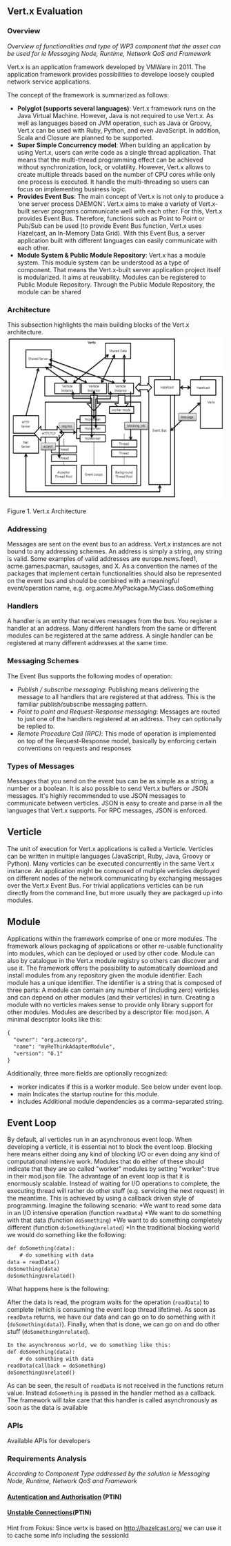 ## Vert.x Evaluation

### Overview

*Overview of functionalities and type of WP3 component that the asset can be used for ie Messaging Node, Runtime, Network QoS and Framework* 


Vert.x is an application framework developed by VMWare in 2011. The application framework provides possibilities to develope loosely coupled network service applications.  

The concept of the framework is summarized as follows:
* **Polyglot (supports several languages)**:
Vert.x framework runs on the Java Virtual Machine. However, Java is not required to use Vert.x. 
As well as languages based on JVM operation, such as Java or Groovy, Vert.x can be used with Ruby, Python, and even JavaScript. In addition, Scala and Closure are planned to be supported.
* **Super Simple Concurrency model**:
When building an application by using Vert.x, users can write code as a single thread application. That means that the multi-thread programming effect can be achieved without synchronization, lock, or volatility.
However, Vert.x allows to create multiple threads based on the number of CPU cores whlie only one process is executed. It handle the multi-threading so users can focus on implementing business logic.
* **Provides Event Bus**:
The main concept of Vert.x is not only to produce a ‘one server process DAEMON'. Vert.x aims to make a variety of Vert.x-built server programs communicate well with each other. For this, Vert.x provides Event Bus. Therefore, functions such as Point to Point or Pub/Sub can be used (to provide Event Bus function, Vert.x uses Hazelcast, an In-Memory Data Grid).
With this Event Bus, a server application built with different languages can easily communicate with each other.
* **Module System & Public Module Repository**:
Vert.x has a module system. This module system can be understood as a type of component. That means the Vert.x-built server application project itself is modularized. It aims at reusability. Modules can be registered to Public Module Repository. Through the Public Module Repository, the module can be shared

### Architecture
This subsection highlights the main building blocks of the Vert.x architecture. 
![image](vertx-architecture-diagram.png)

Figure 1. Vert.x Architecture

### Addressing
Messages are sent on the event bus to an address. Vert.x instances are not bound to any addressing schemes. An address is simply a string, any string is valid. Some examples of valid addresses are europe.news.feed1, acme.games.pacman, sausages, and X.
As a convention the names of the packages that implement certain functionalities should also be represented on the event bus and should be combined with a meaningful event/operation name, e.g. org.acme.MyPackage.MyClass.doSomething

### Handlers
A handler is an entity that receives messages from the bus. You register a handler at an address. Many different handlers from the same or different modules can be registered at the same address. A single handler can be registered at many different addresses at the same time.

### Messaging Schemes
The Event Bus supports the following modes of operation: 
* *Publish / subscribe messaging*: Publishing means delivering the message to all handlers that are registered at that address. This is the familiar publish/subscribe messaging pattern. 
* *Point to point and Request-Response messaging*: Messages are routed to just one of the handlers registered at an address. They can optionally be replied to. 
* *Remote Procedure Call (RPC)*: This mode of operation is implemented on top of the Request-Response model, basically by enforcing certain conventions on requests and responses

### Types of Messages
Messages that you send on the event bus can be as simple as a string, a number or a boolean. It is also possible to send Vert.x buffers or JSON messages. 
It's highly recommended to use JSON messages to communicate between verticles. JSON is easy to create and parse in all the languages that Vert.x supports. 
For RPC messages, JSON is enforced.

## Verticle
The unit of execution for Vert.x applications is called a Verticle. Verticles can be written in multiple languages (JavaScript, Ruby, Java, Groovy or Python). Many verticles can be executed concurrently in the same Vert.x instance. An application might be composed of multiple verticles deployed on different nodes of the network communicating by exchanging messages over the Vert.x Event Bus. For trivial applications verticles can be run directly from the command line, but more usually they are packaged up into modules.

## Module
Applications within the framework comprise of one or more modules.  The framework allows packaging of applications or other re-usable functionality into modules, which can be deployed or used by other code. Module can also by catalogue in the Vert.x module registry so others can discover and use it. The framework offers the possibility to automatically download and install modules from any repository given the module identifier.
Each module has a unique identifier. The identifier is a string that is composed of three parts:
A module can contain any number of (including zero) verticles and can depend on other modules (and their verticles) in turn. Creating a module with no verticles makes sense to provide only library support for other modules.  Modules are described by a descriptor file: mod.json. A minimal descriptor looks like this: 

```
{
  "owner": "org.acmecorp",
  "name": "myReThinkAdapterModule",
  "version": "0.1"
}
```
Additionally, three more fields are optionally recognized:
* worker
indicates if this is a worker module. See below under event loop. 
* main
Indicates the startup routine for this module. 
* includes
Additional module dependencies as a comma-separated string.

## Event Loop
By default, all verticles run in an asynchronous event loop. When developing a verticle, it is essential not to block the event loop. Blocking here means either doing any kind of blocking I/O or even doing any kind of computational intensive work. Modules that do either of these should indicate that they are so called "worker" modules by setting "worker": true in their mod.json file. 
The advantage of an event loop is that it is enormously scalable. Instead of waiting for I/O operations to complete, the executing thread will rather do other stuff (e.g. servicing the next request) in the meantime. This is achieved by using a callback driven style of programming. Imagine the following scenario: 
*We want to read some data in an I/O intensive operation (function ```readData```) 
*We want to do something with that data (function ```doSomething```) 
*We want to do something completely different (function ```doSomethingUnrelated```) 
*In the traditional blocking world we would do something like the following: 
```
def doSomething(data):
    # do something with data
data = readData()
doSomething(data)
doSomethingUnrelated()
```
What happens here is the following: 

After the data is read, the program waits for the operation (```readData```) to complete (which is consuming the event loop thread lifetime). As soon as ```readData``` returns, we have our data and can go on to do something with it (```doSomething(data)```). Finally, when that is done, we can go on and do other stuff (```doSomethingUnrelated```).

```
In the asynchronous world, we do something like this: 
def doSomething(data):
    # do something with data
readData(callback = doSomething)
doSomethingUnrelated()
```
As can be seen, the result of ```readData``` is not received in the functions return value. Instead ```doSomething``` is passed in the handler method as a callback. The framework will take care that this handler is called asynchronously as soon as the data is available


### APIs

Available APIs for developers

### Requirements Analysis

*According to Component Type addressed by the solution ie Messaging Node, Runtime, Network QoS and Framework*

#### [Autentication and Authorisation](https://github.com/reTHINK-project/core-framework/issues/10) (PTIN)

#### [Unstable Connections](https://github.com/reTHINK-project/core-framework/issues/15)(PTIN)

Hint from Fokus: Since vertx is based on http://hazelcast.org/ we can use it to cache some info including the sessionId

